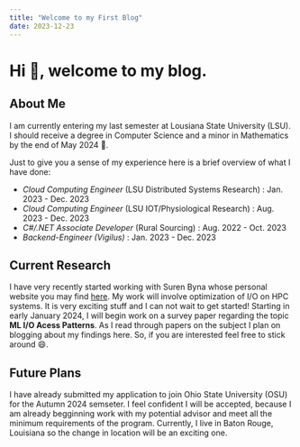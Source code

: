 ```yaml
---
title: "Welcome to my First Blog"
date: 2023-12-23
---
```


# Hi 👋, welcome to my blog. 

## About Me

I am currently entering my last semester at Lousiana State University (LSU). I should receive a degree in Computer Science and a minor in Mathematics by the end of May 2024 🤞. 

Just to give you a sense of my experience here is a brief overview of what I have done:

* *Cloud Computing Engineer* (LSU Distributed Systems Research) : Jan. 2023 - Dec. 2023
* *Cloud Computing Engineer* (LSU IOT/Physiological Research) : Aug. 2023 - Dec. 2023
* *C#/.NET Associate Developer* (Rural Sourcing) : Aug. 2022 - Oct. 2023
* *Backend-Engineer (Vigilus)* : Jan. 2023 - Dec. 2023

## Current Research

I have very recently started working with Suren Byna whose personal website you may find [here](https://sbyna.github.io/). My work will involve optimization of I/O on HPC systems. It is very exciting stuff and I can not wait to get started! Starting in early January 2024, I will begin work on a survey paper regarding the topic **ML I/O Acess Patterns**. As I read through papers on the subject I plan on blogging about my findings here. So, if you are interested feel free to stick around 😄.

## Future Plans

I have already submitted my application to join Ohio State University (OSU) for the Autumn 2024 semseter. I feel confident I will be accepted, because I am already begginning work with my potential advisor and meet all the minimum requirements of the program. Currently, I live in Baton Rouge, Louisiana so the change in location will be an exciting one.
